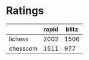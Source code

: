 # Ratings

|          | rapid | blitz |
|----------|-------|-------|
| lichess  | 2002 | 1506 |
| chesscom | 1511 | 977 |
